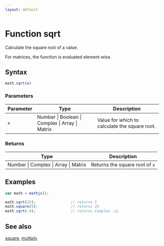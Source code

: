 ```yaml
---
layout: default
---
```


# Function sqrt

Calculate the square root of a value.

For matrices, the function is evaluated element wise.


## Syntax

```js
math.sqrt(x)
```

### Parameters

Parameter | Type | Description
--------- | ---- | -----------
`x` | Number &#124; Boolean &#124; Complex &#124; Array &#124; Matrix |  Value for which to calculate the square root.

### Returns

Type | Description
---- | -----------
Number &#124; Complex &#124; Array &#124; Matrix |  Returns the square root of `x`


## Examples

```js
var math = mathjs();

math.sqrt(25);                // returns 5
math.square(5);               // returns 25
math.sqrt(-4);                // returns Complex -2i
```


## See also

[square](square.html),
[multiply](multiply.html)


<!-- Note: This file is automatically generated from source code comments. Changes made in this file will be overridden. -->
